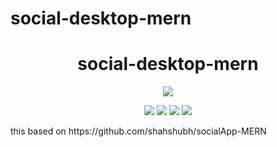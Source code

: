 # social-desktop-mern

 <div align="center">

 # social-desktop-mern
 [![](https://img.shields.io/badge/Made_with-electron-red?style=for-the-badge&logo=electron)](https://www.electronjs.org/)

[![](https://img.shields.io/badge/Made_with-Nodejs-red?style=for-the-badge&logo=node.js)](https://nodejs.org/en/)
 [![](https://img.shields.io/badge/Made_with-ReactJS-blue?style=for-the-badge&logo=react)](https://reactjs.org/docs/getting-started.html)
[![](https://img.shields.io/badge/Database-MongoDB-red?style=for-the-badge&logo=mongodb)](mongodb.com "MongoDB")
[![](https://img.shields.io/badge/IDE-Visual_Studio_Code-red?style=for-the-badge&logo=visual-studio-code)](https://code.visualstudio.com/  "Visual Studio Code")
</div>
this based on https://github.com/shahshubh/socialApp-MERN
